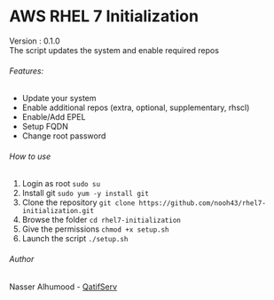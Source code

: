 # AWS RHEL 7 Initialization
Version : 0.1.0  
The script updates the system and enable required repos  

###### Features:
- Update your system
- Enable additional repos (extra, optional, supplementary, rhscl)
- Enable/Add EPEL
- Setup FQDN
- Change root password

###### How to use
1. Login as root
`sudo su`
2. Install git
`sudo yum -y install git`
3. Clone the repository 
`git clone https://github.com/nooh43/rhel7-initialization.git`
4. Browse the folder
`cd rhel7-initialization`
5. Give the permissions
`chmod +x setup.sh`
6. Launch the script
`./setup.sh`

###### Author
Nasser Alhumood - [QatifServ](http://qatifserv.com/)
